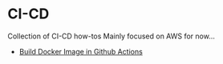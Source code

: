 # CI-CD
Collection of CI-CD how-tos
Mainly focused on AWS for now...

- [Build Docker Image in Github Actions](build-docker-image-and-push-to-registry.md)